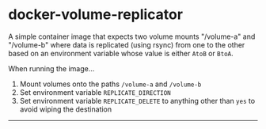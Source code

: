 # docker-volume-replicator
A simple container image that expects two volume mounts "/volume-a"
and "/volume-b" where data is replicated (using rsync) from one to the
other based on an environment variable whose value is either `AtoB` or `BtoA`.

When running the image...

1.  Mount volumes onto the paths `/volume-a` and `/volume-b`
1.  Set environment variable `REPLICATE_DIRECTION`
1.  Set environment variable `REPLICATE_DELETE` to anything other than `yes`
    to avoid wiping the destination

---

